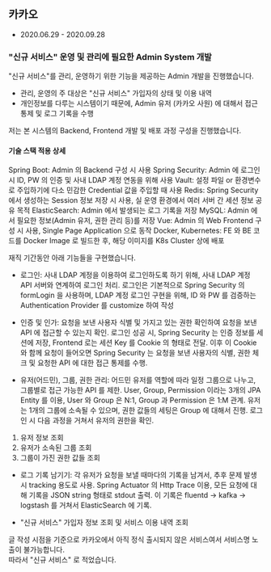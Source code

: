 ## 카카오
- 2020.06.29 - 2020.09.28

### "신규 서비스" 운영 및 관리에 필요한 Admin System 개발

"신규 서비스"를 관리, 운영하기 위한 기능을 제공하는 Admin 개발을 진행했습니다. 
- 관리, 운영의 주 대상은 "신규 서비스" 가입자의 상태 및 이용 내역 
- 개인정보를 다루는 시스템이기 때문에, Admin 유저 (카카오 사원) 에 대해서 접근통제 및 로그 기록을 수행 

저는 본 시스템의 Backend, Frontend 개발 및 배포 과정 구성을 진행했습니다. 

#### 기술 스택 적용 상세

Spring Boot: Admin 의 Backend 구성 시 사용 
Spring Security: Admin 에 로그인 시 ID, PW 의 인증 및 사내 LDAP 계정 연동을 위해 사용 
Vault: 설정 파일 or 환경변수로 주입하기에 다소 민감한 Credential 값을 주입할 때 사용 
Redis: Spring Security 에서 생성하는 Session 정보 저장 시 사용, 실 운영 환경에서 여러 서버 간 세션 정보 공유 목적 
ElasticSearch: Admin 에서 발생되는 로그 기록을 저장 
MySQL: Admin 에서 필요한 정보(Admin 유저, 권한 관리 등)를 저장 
Vue: Admin 의 Web Frontend 구성 시 사용, Single Page Application 으로 동작 
Docker, Kubernetes: FE 와 BE 코드를 Docker Image 로 빌드한 후, 해당 이미지를 K8s Cluster 상에 배포 

재직 기간동안 아래 기능들을 구현했습니다. 
- 로그인: 사내 LDAP 계정을 이용하여 로그인하도록 하기 위해, 사내 LDAP 계정 API 서버와 연계하여 로그인 처리. 
로그인은 기본적으로 Spring Security 의 formLogin 을 사용하며, LDAP 계정 로그인 구현을 위해, ID 와 PW 를 검증하는 Authentication Provider 를 customize 하여 작성 

- 인증 및 인가: 요청을 보낸 사용자 식별 및 가지고 있는 권한 확인하여 요청을 보낸 API 에 접근할 수 있는지 확인. 
로그인 성공 시, Spring Security 는 인증 정보를 세션에 저장, Frontend 로는 세션 Key 를 Cookie 의 형태로 전달. 
이후 이 Cookie 와 함께 요청이 들어오면 Spring Security 는 요청을 보낸 사용자의 식별, 권한 체크 및 요청한 API 에 대한 접근 통제를 수행. 

- 유저(어드민), 그룹, 권한 관리: 어드민 유저를 역할에 따라 일정 그룹으로 나누고, 그룹별로 접근 가능한 API 를 제한. 
User, Group, Permission 이라는 3개의 JPA Entity 를 이용, User 와 Group 은 N:1, Group 과 Permission 은 1:M 관계. 
유저는 1개의 그룹에 소속될 수 있으며, 권한 값들의 세팅은 Group 에 대해서 진행. 
로그인 시 다음 과정을 거쳐서 유저의 권한을 확인. 
1. 유저 정보 조회 
2. 유저가 소속된 그룹 조회 
3. 그룹이 가진 권한 값들 조회 

- 로그 기록 남기기: 각 유저가 요청을 보낼 때마다의 기록을 남겨서, 추후 문제 발생 시 tracking 용도로 사용. 
Spring Actuator 의 Http Trace 이용, 모든 요청에 대해 기록을 JSON string 형태로 stdout 출력. 이 기록은 fluentd -> kafka -> logstash 를 거쳐서 ElasticSearch 에 기록. 

- "신규 서비스" 가입자 정보 조회 및 서비스 이용 내역 조회

글 작성 시점을 기준으로 카카오에서 아직 정식 출시되지 않은 서비스여서 서비스명 노출이 불가능합니다.  
따라서 "신규 서비스" 로 적었습니다.